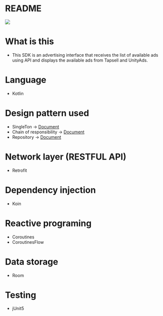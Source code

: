 # README #


[![](https://jitpack.io/v/mohamadreza7565/AdMediator.svg)](https://jitpack.io/#mohamadreza7565/AdMediator)


# What is this #
* This SDK is an advertising interface that receives the list of available ads using API and displays the available ads from Tapsell and UnityAds.

# Language #
* Kotlin

# Design pattern used #
* SingleTon
  -> [Document](https://medium.com/@pandey.vishal64/singleton-design-pattern-in-kotlin-2c6bcce5dc03)
* Chain of responsibility
  -> [Document](https://medium.com/@catalinstefan/chain-of-responsibility-design-pattern-in-kotlin-b62f86be274f)
* Repository
  -> [Document](https://medium.com/swlh/repository-pattern-in-android-c31d0268118c)

# Network layer (RESTFUL API) #
* Retrofit

# Dependency injection #
* Koin

# Reactive programing #
* Coroutines
* CoroutinesFlow

# Data storage #
* Room

# Testing #
* jUnit5